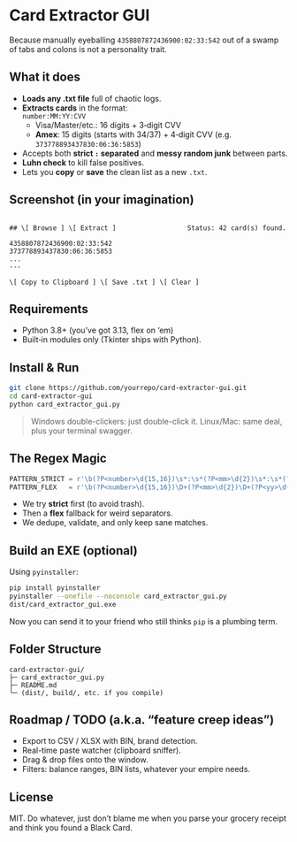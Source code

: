 # Card Extractor GUI

Because manually eyeballing `4358807872436900:02:33:542` out of a swamp of tabs and colons is not a personality trait.

## What it does

- **Loads any .txt file** full of chaotic logs.
- **Extracts cards** in the format:  
  `number:MM:YY:CVV`
  - Visa/Master/etc.: 16 digits + 3‑digit CVV  
  - **Amex**: 15 digits (starts with 34/37) + 4‑digit CVV (e.g. `373778893437830:06:36:5853`)
- Accepts both **strict `:` separated** and **messy random junk** between parts.
- **Luhn check** to kill false positives.
- Lets you **copy** or **save** the clean list as a new `.txt`.

## Screenshot (in your imagination)

```

## \[ Browse ] \[ Extract ]                  Status: 42 card(s) found.

4358807872436900:02:33:542
373778893437830:06:36:5853
...
---

\[ Copy to Clipboard ] \[ Save .txt ] \[ Clear ]

````

## Requirements

- Python 3.8+ (you’ve got 3.13, flex on ‘em)
- Built‑in modules only (Tkinter ships with Python).

## Install & Run

```bash
git clone https://github.com/yourrepo/card-extractor-gui.git
cd card-extractor-gui
python card_extractor_gui.py
````

> Windows double-clickers: just double-click it.
> Linux/Mac: same deal, plus your terminal swagger.

## The Regex Magic

```python
PATTERN_STRICT = r'\b(?P<number>\d{15,16})\s*:\s*(?P<mm>\d{2})\s*:\s*(?P<yy>\d{2})\s*:\s*(?P<cvv>\d{3,4})\b'
PATTERN_FLEX   = r'\b(?P<number>\d{15,16})\D+(?P<mm>\d{2})\D+(?P<yy>\d{2})\D+(?P<cvv>\d{3,4})\b'
```

* We try **strict** first (to avoid trash).
* Then a **flex** fallback for weird separators.
* We dedupe, validate, and only keep sane matches.

## Build an EXE (optional)

Using `pyinstaller`:

```bash
pip install pyinstaller
pyinstaller --onefile --noconsole card_extractor_gui.py
dist/card_extractor_gui.exe
```

Now you can send it to your friend who still thinks `pip` is a plumbing term.

## Folder Structure

```
card-extractor-gui/
├─ card_extractor_gui.py
├─ README.md
└─ (dist/, build/, etc. if you compile)
```

## Roadmap / TODO (a.k.a. “feature creep ideas”)

* Export to CSV / XLSX with BIN, brand detection.
* Real-time paste watcher (clipboard sniffer).
* Drag & drop files onto the window.
* Filters: balance ranges, BIN lists, whatever your empire needs.

## License

MIT. Do whatever, just don’t blame me when you parse your grocery receipt and think you found a Black Card.